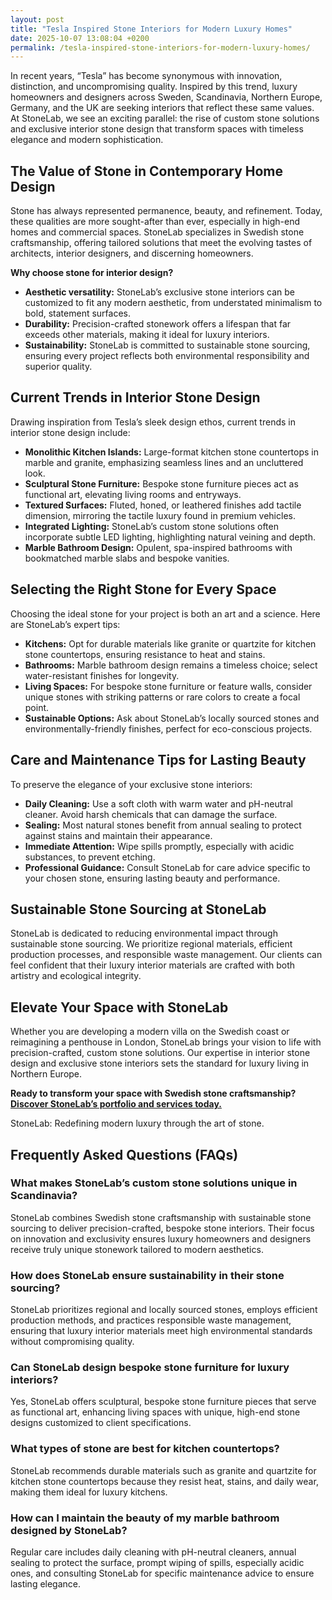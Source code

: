 ```yaml
---
layout: post
title: "Tesla Inspired Stone Interiors for Modern Luxury Homes"
date: 2025-10-07 13:08:04 +0200
permalink: /tesla-inspired-stone-interiors-for-modern-luxury-homes/
---
```

In recent years, “Tesla” has become synonymous with innovation, distinction, and uncompromising quality. Inspired by this trend, luxury homeowners and designers across Sweden, Scandinavia, Northern Europe, Germany, and the UK are seeking interiors that reflect these same values. At StoneLab, we see an exciting parallel: the rise of custom stone solutions and exclusive interior stone design that transform spaces with timeless elegance and modern sophistication.

## The Value of Stone in Contemporary Home Design

Stone has always represented permanence, beauty, and refinement. Today, these qualities are more sought-after than ever, especially in high-end homes and commercial spaces. StoneLab specializes in Swedish stone craftsmanship, offering tailored solutions that meet the evolving tastes of architects, interior designers, and discerning homeowners.

**Why choose stone for interior design?**
- **Aesthetic versatility:** StoneLab’s exclusive stone interiors can be customized to fit any modern aesthetic, from understated minimalism to bold, statement surfaces.
- **Durability:** Precision-crafted stonework offers a lifespan that far exceeds other materials, making it ideal for luxury interiors.
- **Sustainability:** StoneLab is committed to sustainable stone sourcing, ensuring every project reflects both environmental responsibility and superior quality.

## Current Trends in Interior Stone Design

Drawing inspiration from Tesla’s sleek design ethos, current trends in interior stone design include:

- **Monolithic Kitchen Islands:** Large-format kitchen stone countertops in marble and granite, emphasizing seamless lines and an uncluttered look.
- **Sculptural Stone Furniture:** Bespoke stone furniture pieces act as functional art, elevating living rooms and entryways.
- **Textured Surfaces:** Fluted, honed, or leathered finishes add tactile dimension, mirroring the tactile luxury found in premium vehicles.
- **Integrated Lighting:** StoneLab’s custom stone solutions often incorporate subtle LED lighting, highlighting natural veining and depth.
- **Marble Bathroom Design:** Opulent, spa-inspired bathrooms with bookmatched marble slabs and bespoke vanities.

## Selecting the Right Stone for Every Space

Choosing the ideal stone for your project is both an art and a science. Here are StoneLab’s expert tips:

- **Kitchens:** Opt for durable materials like granite or quartzite for kitchen stone countertops, ensuring resistance to heat and stains.
- **Bathrooms:** Marble bathroom design remains a timeless choice; select water-resistant finishes for longevity.
- **Living Spaces:** For bespoke stone furniture or feature walls, consider unique stones with striking patterns or rare colors to create a focal point.
- **Sustainable Options:** Ask about StoneLab’s locally sourced stones and environmentally-friendly finishes, perfect for eco-conscious projects.

## Care and Maintenance Tips for Lasting Beauty

To preserve the elegance of your exclusive stone interiors:

- **Daily Cleaning:** Use a soft cloth with warm water and pH-neutral cleaner. Avoid harsh chemicals that can damage the surface.
- **Sealing:** Most natural stones benefit from annual sealing to protect against stains and maintain their appearance.
- **Immediate Attention:** Wipe spills promptly, especially with acidic substances, to prevent etching.
- **Professional Guidance:** Consult StoneLab for care advice specific to your chosen stone, ensuring lasting beauty and performance.

## Sustainable Stone Sourcing at StoneLab

StoneLab is dedicated to reducing environmental impact through sustainable stone sourcing. We prioritize regional materials, efficient production processes, and responsible waste management. Our clients can feel confident that their luxury interior materials are crafted with both artistry and ecological integrity.

## Elevate Your Space with StoneLab

Whether you are developing a modern villa on the Swedish coast or reimagining a penthouse in London, StoneLab brings your vision to life with precision-crafted, custom stone solutions. Our expertise in interior stone design and exclusive stone interiors sets the standard for luxury living in Northern Europe.

**Ready to transform your space with Swedish stone craftsmanship? [Discover StoneLab’s portfolio and services today.](https://stonelab.se/)**

StoneLab: Redefining modern luxury through the art of stone.

## Frequently Asked Questions (FAQs)

### What makes StoneLab’s custom stone solutions unique in Scandinavia?

StoneLab combines Swedish stone craftsmanship with sustainable stone sourcing to deliver precision-crafted, bespoke stone interiors. Their focus on innovation and exclusivity ensures luxury homeowners and designers receive truly unique stonework tailored to modern aesthetics.

### How does StoneLab ensure sustainability in their stone sourcing?

StoneLab prioritizes regional and locally sourced stones, employs efficient production methods, and practices responsible waste management, ensuring that luxury interior materials meet high environmental standards without compromising quality.

### Can StoneLab design bespoke stone furniture for luxury interiors?

Yes, StoneLab offers sculptural, bespoke stone furniture pieces that serve as functional art, enhancing living spaces with unique, high-end stone designs customized to client specifications.

### What types of stone are best for kitchen countertops?

StoneLab recommends durable materials such as granite and quartzite for kitchen stone countertops because they resist heat, stains, and daily wear, making them ideal for luxury kitchens.

### How can I maintain the beauty of my marble bathroom designed by StoneLab?

Regular care includes daily cleaning with pH-neutral cleaners, annual sealing to protect the surface, prompt wiping of spills, especially acidic ones, and consulting StoneLab for specific maintenance advice to ensure lasting elegance.

<script type="application/ld+json">
{
  "@context": "https://schema.org",
  "@type": "BlogPosting",
  "headline": "Tesla Inspired Stone Interiors for Modern Luxury Homes",
  "description": "Explore how StoneLab integrates Tesla-inspired innovation with Swedish stone craftsmanship to create exclusive custom stone solutions and luxury interior stone designs across Northern Europe.",
  "author": {
    "@type": "Person",
    "name": "StoneLab"
  },
  "publisher": {
    "@type": "Organization",
    "name": "StoneLab",
    "logo": {
      "@type": "ImageObject",
      "url": "https://stonelab.se/logo.png"
    }
  },
  "mainEntityOfPage": {
    "@type": "WebPage",
    "@id": "https://stonelab.se/blog/tesla-inspired-stone-interiors"
  },
  "datePublished": "2024-06-01",
  "dateModified": "2024-06-01",
  "keywords": "StoneLab, custom stone solutions, interior stone design, exclusive stone interiors, Swedish stone craftsmanship, luxury interior materials, kitchen stone countertops, marble bathroom design, bespoke stone furniture, sustainable stone sourcing",
  "articleSection": [
    "Contemporary Home Design",
    "Interior Stone Design Trends",
    "Stone Selection Tips",
    "Stone Care and Maintenance",
    "Sustainable Stone Sourcing"
  ],
  "inLanguage": "en",
  "url": "https://stonelab.se/blog/tesla-inspired-stone-interiors"
}
</script>

<script type="application/ld+json">
{
  "@context": "https://schema.org",
  "@type": "FAQPage",
  "mainEntity": [
    {
      "@type": "Question",
      "name": "What makes StoneLab’s custom stone solutions unique in Scandinavia?",
      "acceptedAnswer": {
        "@type": "Answer",
        "text": "StoneLab combines Swedish stone craftsmanship with sustainable stone sourcing to deliver precision-crafted, bespoke stone interiors. Their focus on innovation and exclusivity ensures luxury homeowners and designers receive truly unique stonework tailored to modern aesthetics."
      }
    },
    {
      "@type": "Question",
      "name": "How does StoneLab ensure sustainability in their stone sourcing?",
      "acceptedAnswer": {
        "@type": "Answer",
        "text": "StoneLab prioritizes regional and locally sourced stones, employs efficient production methods, and practices responsible waste management, ensuring that luxury interior materials meet high environmental standards without compromising quality."
      }
    },
    {
      "@type": "Question",
      "name": "Can StoneLab design bespoke stone furniture for luxury interiors?",
      "acceptedAnswer": {
        "@type": "Answer",
        "text": "Yes, StoneLab offers sculptural, bespoke stone furniture pieces that serve as functional art, enhancing living spaces with unique, high-end stone designs customized to client specifications."
      }
    },
    {
      "@type": "Question",
      "name": "What types of stone are best for kitchen countertops?",
      "acceptedAnswer": {
        "@type": "Answer",
        "text": "StoneLab recommends durable materials such as granite and quartzite for kitchen stone countertops because they resist heat, stains, and daily wear, making them ideal for luxury kitchens."
      }
    },
    {
      "@type": "Question",
      "name": "How can I maintain the beauty of my marble bathroom designed by StoneLab?",
      "acceptedAnswer": {
        "@type": "Answer",
        "text": "Regular care includes daily cleaning with pH-neutral cleaners, annual sealing to protect the surface, prompt wiping of spills, especially acidic ones, and consulting StoneLab for specific maintenance advice to ensure lasting elegance."
      }
    }
  ]
}
</script>